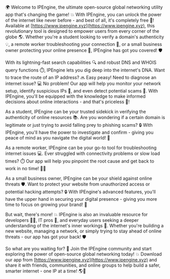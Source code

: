 🌍 Welcome to IPEngine, the ultimate open-source global networking utility app that's changing the game! 💥 With IPEngine, you can unlock the power of the internet like never before - and best of all, it's completely free 🎁! Available at [https://www.ipengine.xyz](https://www.ipengine.xyz), this revolutionary tool is designed to empower users from every corner of the globe 🌎. Whether you're a student looking to verify a domain's authenticity 💡, a remote worker troubleshooting your connection 🔧, or a small business owner protecting your online presence 👥, IPEngine has got you covered! 🛡️

With its lightning-fast search capabilities 🔍 and robust DNS and WHOIS query functions ⏱️, IPEngine lets you dig deep into the internet's DNA. Want to trace the route of an IP address? 🔜 Easy peasy! Need to diagnose an internet issue? 💻 No problem! Our app will help you monitor your network setup, identify suspicious IPs 🚨, and even detect potential scams 👀. With IPEngine, you'll be equipped with the knowledge to make informed decisions about online interactions - and that's priceless 💸!

As a student, IPEngine can be your trusted sidekick in verifying the authenticity of online resources 📚. Are you wondering if a certain domain is legitimate or just trying to avoid falling prey to phishing scams? 🔒 With IPEngine, you'll have the power to investigate and confirm - giving you peace of mind as you navigate the digital world! 🌟

As a remote worker, IPEngine can be your go-to tool for troubleshooting internet issues 💻. Ever struggled with connectivity problems or slow load times? ⏱️ Our app will help you pinpoint the root cause and get back to work in no time! 👩‍💻

As a small business owner, IPEngine can be your shield against online threats 🛡️. Want to protect your website from unauthorized access or potential hacking attempts? 🔒 With IPEngine's advanced features, you'll have the upper hand in securing your digital presence - giving you more time to focus on growing your brand! 🚀

But wait, there's more! 💥 IPEngine is also an invaluable resource for developers 👨‍💻, IT pros 🤖, and everyday users seeking a deeper understanding of the internet's inner workings 🔧. Whether you're building a new website, managing a network, or simply trying to stay ahead of online threats - our app has got your back! 🛡️

So what are you waiting for? 🚀 Join the IPEngine community and start exploring the power of open-source global networking today! 💥 Download our app from [https://www.ipengine.xyz](https://www.ipengine.xyz) and share it with friends, communities, and online groups to help build a safer, smarter internet - one IP at a time! 🌎💪